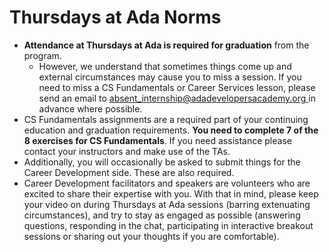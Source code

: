 # Thursdays at Ada Norms

* **Attendance at Thursdays at Ada is required for graduation** from the program. 
  * However, we understand that sometimes things come up and external circumstances may cause you to miss a session. If you need to miss a CS Fundamentals or Career Services lesson, please send an email to [absent_internship@adadevelopersacademy.org
  ](mailto:absent_internship@adadevelopersacademy.org
  ) in advance where possible.
* CS Fundamentals assignments are a required part of your continuing education and graduation requirements. **You need to complete 7 of the 8 exercises for CS Fundamentals**. If you need assistance please contact your instructors and make use of the TAs. 
* Additionally, you will occasionally be asked to submit things for the Career Development side. These are also required.
* Career Development facilitators and speakers are volunteers who are excited to share their expertise with you. With that in mind, please keep your video on during Thursdays at Ada sessions (barring extenuating circumstances), and try to stay as engaged as possible (answering questions, responding in the chat, participating in interactive breakout sessions or sharing out your thoughts if you are comfortable).
